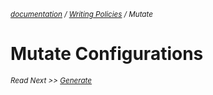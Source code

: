 <small>*[documentation](/README.md#documentation) / [Writing Policies](/documentation/writing-policies.md) / Mutate*</small>

# Mutate Configurations 





<small>*Read Next >> [Generate](/documentation/writing-policies-generate.md)*</small>
